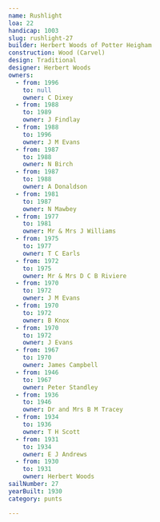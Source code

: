 ```yaml
---
name: Rushlight
loa: 22
handicap: 1003
slug: rushlight-27
builder: Herbert Woods of Potter Heigham
construction: Wood (Carvel)
design: Traditional
designer: Herbert Woods
owners:
  - from: 1996
    to: null
    owner: C Dixey
  - from: 1988
    to: 1989
    owner: J Findlay
  - from: 1988
    to: 1996
    owner: J M Evans
  - from: 1987
    to: 1988
    owner: N Birch
  - from: 1987
    to: 1988
    owner: A Donaldson
  - from: 1981
    to: 1987
    owner: N Mawbey
  - from: 1977
    to: 1981
    owner: Mr & Mrs J Williams
  - from: 1975
    to: 1977
    owner: T C Earls
  - from: 1972
    to: 1975
    owner: Mr & Mrs D C B Riviere
  - from: 1970
    to: 1972
    owner: J M Evans
  - from: 1970
    to: 1972
    owner: B Knox
  - from: 1970
    to: 1972
    owner: J Evans
  - from: 1967
    to: 1970
    owner: James Campbell
  - from: 1946
    to: 1967
    owner: Peter Standley
  - from: 1936
    to: 1946
    owner: Dr and Mrs B M Tracey
  - from: 1934
    to: 1936
    owner: T H Scott
  - from: 1931
    to: 1934
    owner: E J Andrews
  - from: 1930
    to: 1931
    owner: Herbert Woods
sailNumber: 27
yearBuilt: 1930
category: punts

---
```

